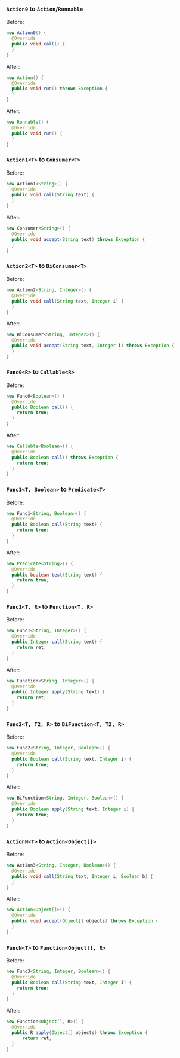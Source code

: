 ### `Action0` to `Action`/`Runnable`

Before:

```java
new Action0() {
  @Override
  public void call() {
  }
}
```

After:

```java
new Action() {
  @Override
  public void run() throws Exception {
  }
}
```

After:

```java
new Runnable() {
  @Override
  public void run() {
  }
}
```

### `Action1<T>` to `Consumer<T>`

Before:

```java
new Action1<String>() {
  @Override
  public void call(String text) {
  }
}
```

After:

```java
new Consumer<String>() {
  @Override
  public void accept(String text) throws Exception {
  }
}
```

### `Action2<T>` to `BiConsumer<T>`

Before:

```java
new Action2<String, Integer>() {
  @Override
  public void call(String text, Integer i) {
  }
}
```

After:

```java
new BiConsumer<String, Integer>() {
  @Override
  public void accept(String text, Integer i) throws Exception {
  }
}
```

### `Func0<R>` to `Callable<R>`

Before:

```java
new Func0<Boolean>() {
  @Override
  public Boolean call() {
    return true;
  }
}
```

After:

```java
new Callable<Boolean>() {
  @Override
  public Boolean call() throws Exception {
    return true;
  }
}
```

### `Func1<T, Boolean>` to `Predicate<T>`

Before:

```java
new Func1<String, Boolean>() {
  @Override
  public Boolean call(String text) {
    return true;
  }
}
```

After:

```java
new Predicate<String>() {
  @Override
  public boolean test(String text) {
    return true;
  }
}
```

### `Func1<T, R>` to `Function<T, R>`

Before:

```java
new Func1<String, Integer>() {
  @Override
  public Integer call(String text) {
    return ret;
  }
}
```

After:

```java
new Function<String, Integer>() {
  @Override
  public Integer apply(String text) {
    return ret;
  }
}
```

### `Func2<T, T2, R>` to `BiFunction<T, T2, R>`

Before:

```java
new Func2<String, Integer, Boolean>() {
  @Override
  public Boolean call(String text, Integer i) {
    return true;
  }
}
```

After:

```java
new BiFunction<String, Integer, Boolean>() {
  @Override
  public Boolean apply(String text, Integer i) {
    return true;
  }
}
```

### `ActionN<T>` to `Action<Object[]>`

Before:

```java
new Action3<String, Integer, Boolean>() {
  @Override
  public void call(String text, Integer i, Boolean b) {
  }
}
```

After:

```java
new Action<Object[]>() {
  @Override
  public void accept(Object[] objects) throws Exception {
  }
}
```

### `FuncN<T>` to `Function<Object[], R>`

Before:

```java
new Func3<String, Integer, Boolean>() {
  @Override
  public Boolean call(String text, Integer i) {
    return true;
  }
}
```

After:

```java
new Function<Object[], R>() {
  @Override
  public R apply(Object[] objects) throws Exception {
      return ret;
  }
}
```
